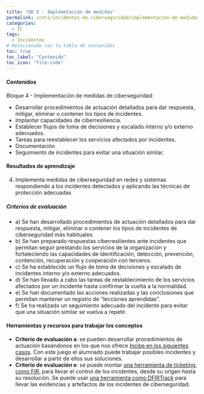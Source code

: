 ```yaml
---
title: "UD 5 - Implemetación de medidas"
permalink: /ceti/incidentes-de-ciberseguridad/implementacion-de-medidas
categories:
  - IC
tags:
  - Incidentes
# Relacionado con la tabla de contenidos
toc: true
toc_label: "Contenido"
toc_icon: "file-code"
---
```


#### Contenidos

Bloque 4 - Implementación de medidas de ciberseguridad:

- Desarrollar procedimientos de actuación detallados para dar respuesta, mitigar, eliminar o contener los tipos de incidentes.
- Implantar capacidades de ciberresiliencia.
- Establecer flujos de toma de decisiones y escalado interno y/o externo adecuados.
- Tareas para reestablecer los servicios afectados por incidentes.
- Documentación
- Seguimiento de incidentes para evitar una situación similar.

#### Resultados de aprendizaje

4. Implementa medidas de ciberseguridad en redes y sistemas respondiendo a los incidentes detectados y aplicando las técnicas de protección adecuadas

##### Criterios de evaluación

- a) Se han desarrollado procedimientos de actuación detallados para dar respuesta, mitigar, eliminar o contener los tipos de incidentes de ciberseguridad más habituales.
- b) Se han preparado respuestas ciberresilientes ante incidentes que permitan seguir prestando los servicios de la organización y fortaleciendo las capacidades de identificación, detección, prevención, contención, recuperación y cooperación con terceros.
- c) Se ha establecido un flujo de toma de decisiones y escalado de incidentes interno y/o externo adecuados.
- d) Se han llevado a cabo las tareas de restablecimiento de los servicios afectados por un incidente hasta confirmar la vuelta a la normalidad.
- e) Se han documentado las acciones realizadas y las conclusiones que permitan mantener un registro de “lecciones aprendidas”.
- f) Se ha realizado un seguimiento adecuado del incidente para evitar que una situación similar se vuelva a repetir.

#### Herramientas y recursos para trabajar los conceptos

- **Criterio de evaluación a**: se pueden desarrollar procedimientos de actuación basándonos en los que nos ofrece [Incibe en los siguientes casos](https://www.incibe.es/protege-tu-empresa/juego-rol-pyme-seguridad). Con este juego el alumnado puede trabajar posibles incidentes y desarrollar a partir de ellos sus soluciones.
- **Criterio de evaluación e**: se puede montar [una herramienta de ticketing, como FIR,](https://github.com/certsocietegenerale/FIR/) para llevar el control de los incidentes, desde su origen hasta su resolución. Se puede usar [una herramienta como DFIRTrack](https://github.com/dfirtrack/dfirtrack) para llevar las evidencias y artefactos de los incidentes de ciberseguridad.
